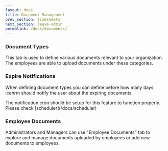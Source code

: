 ```yaml
---
layout: docs
title: Document Management
prev_section: timesheets
next_section: leave-admin
permalink: /docs/documents/
---
```


### Document Types

This tab is used to define various documents relevant to your organization. 
The employees are able to upload documents under these categories.

### Expire Notifications

When defining document types you can define before how many days icehrm should notify the user about the
expiring documents.

<div class="note info">
  <p>
  The notification cron should be setup for this feature to function properly. Please check 
  [scheduler](/docs/scheduler)
  </p>
</div>

### Employee Documents

Administrators and Managers can use "Employee Documents" tab to explore and manage documents uploaded by 
employees or add new documents to employees.

